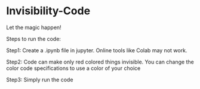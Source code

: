# Invisibility-Code
Let the magic happen!

Steps to run the code:


Step1: Create a .ipynb file in jupyter. Online tools like Colab may not work.


Step2: Code can make only red colored things invisible. You can change the color code specifications to use a color of your choice


Step3: Simply run the code
